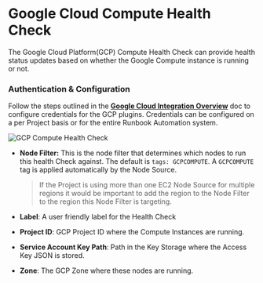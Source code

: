 # Google Cloud Compute Health Check

The Google Cloud Platform(GCP) Compute Health Check can provide health status updates based on whether the Google Compute instance is running or not.

### Authentication & Configuration
Follow the steps outlined in the [**Google Cloud Integration Overview**](/manual/plugins/gcp-plugins-overview) doc to configure credentials for the GCP plugins.
Credentials can be configured on a per Project basis or for the entire Runbook Automation system.

![GCP Compute Health Check](/assets/img/healthcheck-gcp-compute.png)

- **Node Filter:** This is the node filter that determines which nodes to run this health Check against.  The default is `tags: GCPCOMPUTE`. A `GCPCOMPUTE` tag is applied automatically by the Node Source.  
    >If the Project is using more than one EC2 Node Source for multiple regions it would be important to add the region to the Node Filter to the region this Node
    Filter is targeting.

- **Label**: A user friendly label for the Health Check
- **Project ID**: GCP Project ID where the Compute Instances are running.
- **Service Account Key Path**: Path in the Key Storage where the Access Key JSON is stored.
- **Zone**: The GCP Zone where these nodes are running.
